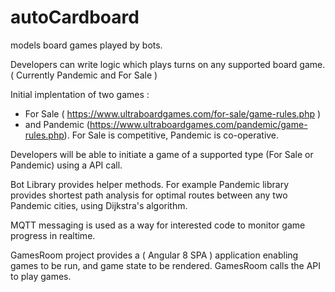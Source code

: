 # autoCardboard
models board games played by bots.

Developers can write logic which plays turns on any supported board game. ( Currently Pandemic and For Sale )

Initial implentation of two games : 
* For Sale ( https://www.ultraboardgames.com/for-sale/game-rules.php ) 
* and Pandemic (https://www.ultraboardgames.com/pandemic/game-rules.php). 
For Sale is competitive, Pandemic is co-operative.

Developers will be able to initiate a game of a supported type (For Sale or Pandemic) using a API call.

Bot Library provides helper methods. For example Pandemic library provides shortest path analysis for optimal routes between any two Pandemic cities, using Dijkstra's algorithm.

MQTT messaging is used as a way for interested code to monitor game progress in realtime.

GamesRoom project provides a ( Angular 8 SPA ) application enabling games to be run, and game state to be rendered. GamesRoom calls the API to play games.
